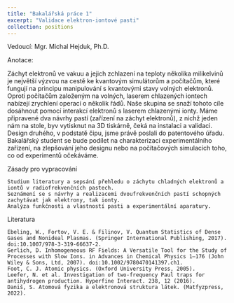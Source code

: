 ```yaml
---
title: "Bakalářská práce 1"
excerpt: "Validace elektron-iontové pasti"
collection: positions
---
```

Vedoucí: Mgr. Michal Hejduk, Ph.D.

Anotace:

Záchyt elektronů ve vakuu a jejich zchlazení na teploty několika milikelvinů je největší výzvou na cestě ke kvantovým simulátorům a počítačům, které fungují na principu manipulování s kvantovými stavy volných elektronů. Oproti počítačům založeným na volných, laserem chlazených iontech nabízejí zrychlení operací o několik řádů.
Naše skupina se snaží tohoto cíle dosáhnout pomocí interakcí elektronů s laserem chlazenými ionty. Máme připravené dva návrhy pastí (zařízení na záchyt elektronů), z nichž jeden nám na stole, byv vytisknut na 3D tiskárně, čeká na instalaci a validaci. Design druhého, v podstatě čipu, jsme právě poslali do patentového úřadu.
Bakalářský student se bude podílet na charakterizaci experimentálního zařízení, na zlepšování jeho designu nebo na počítačových simulacích toho, co od experimentů očekáváme.

Zásady pro vypracování

    Studium literatury a sepsání přehledu o záchytu chladných elektronů a iontů v radiofrekvenčních pastech. 
    Seznámení se s návrhy a realizacemi dvoufrekvenčních pastí schopných zachytávat jak elektrony, tak ionty. 
    Analýza funkčnosti a vlastností pasti a experimentální aparatury.

Literatura

    Ebeling, W., Fortov, V. E. & Filinov, V. Quantum Statistics of Dense Gases and Nonideal Plasmas. (Springer International Publishing, 2017). doi:10.1007/978-3-319-66637-2. 
    Gerlich, D. Inhomogeneous RF Fields: A Versatile Tool for the Study of Processes with Slow Ions. in Advances in Chemical Physics 1–176 (John Wiley & Sons, Ltd, 2007). doi:10.1002/9780470141397.ch1. 
    Foot, C. J. Atomic physics. (Oxford University Press, 2005). 
	Leefer, N. et al. Investigation of two-frequency Paul traps for antihydrogen production. Hyperfine Interact. 238, 12 (2016). 
	Daniš, S. Atomová fyzika a elektronová struktura látek. (Matfyzpress, 2022).

